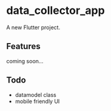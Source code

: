 # data_collector_app

A new Flutter project.

## Features

coming soon...

## Todo

- datamodel class
- mobile friendly UI
